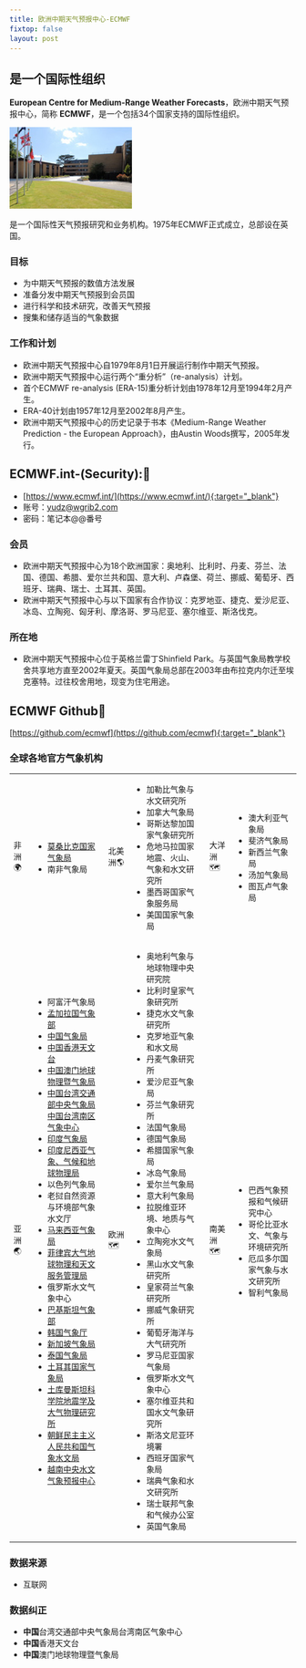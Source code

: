 ```yaml
---
title: 欧洲中期天气预报中心-ECMWF
fixtop: false
layout: post
---
```


## 是一个国际性组织
**European Centre for Medium-Range Weather Forecasts**，欧洲中期天气预报中心，简称 **ECMWF**，是一个包括34个国家支持的国际性组织。

![](/images/2023-07-21-18-13-26.png)

是一个国际性天气预报研究和业务机构。1975年ECMWF正式成立，总部设在英国。

### 目标
- 为中期天气预报的数值方法发展
- 准备分发中期天气预报到会员国
- 进行科学和技术研究，改善天气预报
- 搜集和储存适当的气象数据

### 工作和计划
- 欧洲中期天气预报中心自1979年8月1日开展运行制作中期天气预报。
- 欧洲中期天气预报中心运行两个“重分析”（re-analysis）计划。
- 首个ECMWF re-analysis (ERA-15)重分析计划由1978年12月至1994年2月产生。
- ERA-40计划由1957年12月至2002年8月产生。
- 欧洲中期天气预报中心的历史记录于书本《Medium-Range Weather Prediction - the European Approach》，由Austin Woods撰写，2005年发行。

## ECMWF.int-(Security):📌
  - [https://www.ecmwf.int/](https://www.ecmwf.int/){:target="_blank"}
  - 账号：yudz@wgrib2.com
  - 密码：笔记本@@番号

### 会员
- 欧洲中期天气预报中心为18个欧洲国家：奥地利、比利时、丹麦、芬兰、法国、德国、希腊、爱尔兰共和国、意大利、卢森堡、荷兰、挪威、葡萄牙、西班牙、瑞典、瑞士、土耳其、英国。
- 欧洲中期天气预报中心与以下国家有合作协议：克罗地亚、捷克、爱沙尼亚、冰岛、立陶宛、匈牙利、摩洛哥、罗马尼亚、塞尔维亚、斯洛伐克。

### 所在地
- 欧洲中期天气预报中心位于英格兰雷丁Shinfield Park。与英国气象局教学校舍共享地方直至2002年夏天。英国气象局总部在2003年由布拉克内尔迁至埃克塞特。过往校舍用地，现变为住宅用途。
  
## ECMWF Github📌
[https://github.com/ecmwf](https://github.com/ecmwf){:target="_blank"}

### 全球各地官方气象机构
<table cellspacing="0" class="table table-bordered table-hover">
	<tr>
		<td class="fs-4">非洲🌍</td>
		<td>
		<ul>
			<li><a href="https://www.inam.gov.mz/index.php/pt/">莫桑比克国家气象局</a></li>
			<li>南非气象局</li>
		</ul>
		</td>
		<td class="fs-4">北美洲🌎</td>
		<td>
		<ul>
			<li>加勒比气象与水文研究所</li>
			<li>加拿大气象局</li>
			<li>哥斯达黎加国家气象研究所</li>
			<li>危地马拉国家地震、火山、气象和水文研究所</li>
			<li>墨西哥国家气象服务局</li>
			<li>美国国家气象局</li>
		</ul>
		</td>
		<td class="fs-4">大洋洲🗺️</td>
		<td>
		<ul>
			<li>澳大利亚气象局</li>
			<li>斐济气象局</li>
			<li>新西兰气象局</li>
			<li>汤加气象局</li>
			<li>图瓦卢气象局</li>
		</ul>
		</td>
	</tr>
	<tr>
		<td class="fs-4">亚洲🌏</td>
		<td>
		<ul>
			<li>阿富汗气象局</li>
			<li><a href="http://live.bmd.gov.bd/">孟加拉国气象部</a></li>
			<li><a href="http://www.nmc.cn/">中国气象局</a></li>
			<li><a href="https://www.hko.gov.hk/en/index.html">中国香港天文台</a></li>
			<li><a href="http://www.smg.gov.mo/">中国澳门地球物理暨气象局</a></li>
			<li><a href="https://www.cwb.gov.tw/V8/C/">中国台湾交通部中央气象局</a><br><a href="https://south.cwb.gov.tw/">中国台湾南区气象中心</a></li>
			<li><a href="http://www.imd.gov.in/">印度气象局</a></li>
			<li><a href="https://www.bmkg.go.id/">印度尼西亚气象、气候和地球物理局</a></li>
			<li>以色列气象局</li>
			<li>老挝自然资源与环境部气象水文厅</li>
			<li><a href="http://www.met.gov.my/">马来西亚气象局</a></li>
			<li><a href="http://www.pagasa.dost.gov.ph/">菲律宾大气地球物理和天文服务管理局</a></li>
			<li>俄罗斯水文气象中心</li>
			<li><a href="http://www.pmd.gov.pk/">巴基斯坦气象部</a></li>
			<li><a href="https://www.weather.go.kr/w/index.do">韩国气象厅</a></li>
			<li><a href="http://www.weather.gov.sg/">新加坡气象局</a></li>
			<li><a href="https://www.tmd.go.th/">泰国气象局</a></li>
			<li><a href="http://www.mgm.gov.tr/">土耳其国家气象局</a></li>
			<li>
			<a href="http://science.gov.tm/organisations/seismic_institute/">土库曼斯坦科学院地震学及大气物理研究所</a></li>
			<li><a href="https://www.korea-dpr.com/">朝鲜民主主义人民共和国气象水文局</a></li>
			<li><a href="http://www.nchmf.gov.vn/">越南中央水文气象预报中心</a></li>
		</ul>
		</td>
		<td class="fs-4">欧洲🗺️</td>
		<td>
		<ul>
			<li>奥地利气象与地球物理中央研究院</li>
			<li>比利时皇家气象研究所</li>
			<li>捷克水文气象研究所</li>
			<li>克罗地亚气象和水文局</li>
			<li>丹麦气象研究所</li>
			<li>爱沙尼亚气象局</li>
			<li>芬兰气象研究所</li>
			<li>法国气象局</li>
			<li>德国气象局</li>
			<li>希腊国家气象局</li>
			<li>冰岛气象局</li>
			<li>爱尔兰气象局</li>
			<li>意大利气象局</li>
			<li>拉脱维亚环境、地质与气象中心</li>
			<li>立陶宛水文气象局</li>
			<li>黑山水文气象研究所</li>
			<li>皇家荷兰气象研究所</li>
			<li>挪威气象研究所</li>
			<li>葡萄牙海洋与大气研究所</li>
			<li>罗马尼亚国家气象局</li>
			<li>俄罗斯水文气象中心</li>
			<li>塞尔维亚共和国水文气象研究所</li>
			<li>斯洛文尼亚环境署</li>
			<li>西班牙国家气象局</li>
			<li>瑞典气象和水文研究所</li>
			<li>瑞士联邦气象和气候办公室</li>
			<li>英国气象局</li>
		</ul>
		</td>
		<td class="fs-4">南美洲🗺️</td>
		<td>
		<ul>
			<li>巴西气象预报和气候研究中心</li>
			<li>哥伦比亚水文、气象与环境研究所</li>
			<li>厄瓜多尔国家气象与水文研究所</li>
			<li>智利气象局</li>
		</ul>
		</td>
	</tr>
</table>

### 数据来源
- 互联网

### 数据纠正
- **中国**台湾交通部中央气象局台湾南区气象中心
- **中国**香港天文台
- **中国**澳门地球物理暨气象局
